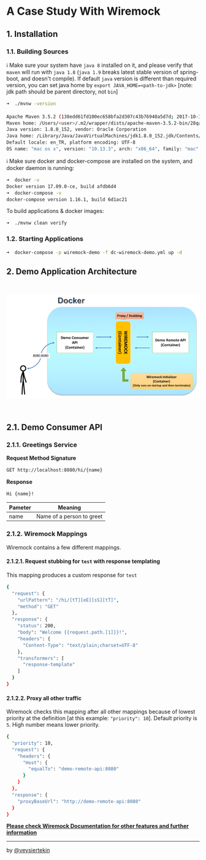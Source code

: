 # A Case Study With Wiremock

## 1. Installation

### 1.1. Building Sources

ℹ️  Make sure your system have `java 8` installed on it, and please verify that `maven` will run with `java 1.8` (`java 1.9` breaks latest stable version of spring-boot, and doesn't compile). If default `java` version is different than required version, you can set java home by `export JAVA_HOME=<path-to-jdk>` [note: jdk path should be parent directory, not `bin`]

```bash
➜  ./mvnw -version

Apache Maven 3.5.2 (138edd61fd100ec658bfa2d307c43b76940a5d7d; 2017-10-18T10:58:13+03:00)
Maven home: /Users/<user>/.m2/wrapper/dists/apache-maven-3.5.2-bin/28qa8v9e2mq69covern8vmdkj0/apache-maven-3.5.2
Java version: 1.8.0_152, vendor: Oracle Corporation
Java home: /Library/Java/JavaVirtualMachines/jdk1.8.0_152.jdk/Contents/Home/jre
Default locale: en_TR, platform encoding: UTF-8
OS name: "mac os x", version: "10.13.3", arch: "x86_64", family: "mac"
```

ℹ️  Make sure docker and docker-compose are installed on the system, and docker daemon is running:

```bash
➜  docker -v      
Docker version 17.09.0-ce, build afdb6d4
➜  docker-compose -v
docker-compose version 1.16.1, build 6d1ac21
```

To build applications & docker images:

```bash
➜  ./mvnw clean verify
```

### 1.2. Starting Applications

```bash
➜  docker-compose -p wiremock-demo -f dc-wiremock-demo.yml up -d 
```

## 2. Demo Application Architecture

<br/>

![Demo Application Architecture](../docs/image/demo-application-architecture.png)

<br/>

## 2.1. Demo Consumer API
### 2.1.1. Greetings Service

**Request Method Signature**

```bash
GET http://localhost:8080/hi/{name}
```

**Response**

```bash
Hi {name}!
```

|Pameter|Meaning|
|---|---|
|name|Name of a person to greet|

### 2.1.2. Wiremock Mappings

Wiremock contains a few different mappings.

#### 2.1.2.1. Request stubbing for `test` with response templating

This mapping produces a custom response for `test`

```bash
{
  "request": {
    "urlPattern": "/hi/[tT][eE][sS][tT]",
    "method": "GET"
  },
  "response": {
    "status": 200,
    "body": "Welcome {{request.path.[1]}}!",
    "headers": {
      "Content-Type": "text/plain;charset=UTF-8"
    },
    "transformers": [
      "response-template"
    ]
  }
}
```

#### 2.1.2.2. Proxy all other traffic

Wiremock checks this mapping after all other mappings because of lowest priority at the definition [at this example: `"priority": 10`]. Default priority is `5`. High number means lower priority.

```bash
{
  "priority": 10,
  "request": {
    "headers": {
      "Host": {
        "equalTo": "demo-remote-api:8080"
      }
    }
  },
  "response": {
    "proxyBaseUrl": "http://demo-remote-api:8080"
  }
}
```

[**Please check Wiremock Documentation for other features and further information**](https://wiremock.org/docs/)

---

by [@veysiertekin](https://github.com/veysiertekin)
